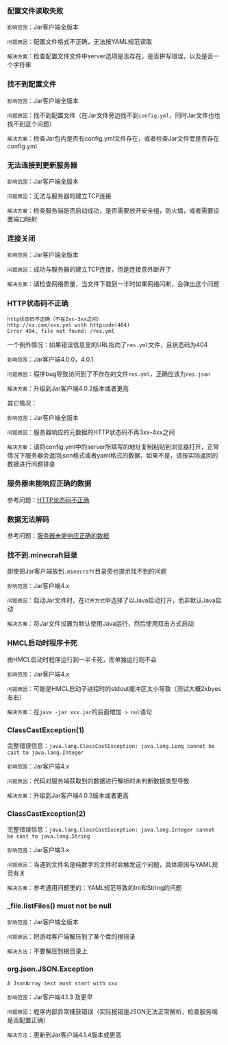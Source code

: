 ### 配置文件读取失败

`影响范围`：Jar客户端全版本

`问题原因`：配置文件格式不正确，无法按YAML规范读取

`解决方案`：检查配置文件文件中server选项是否存在，是否拼写错误，以及是否一个字符串

### 找不到配置文件

`影响范围`：Jar客户端全版本

`问题原因`：找不到配置文件（在Jar文件旁边找不到`config.yml`，同时Jar文件也也找不到这个问题）

`解决方案`：检查Jar包内是否有config.yml文件存在，或者检查Jar文件旁是否存在config.yml

### 无法连接到更新服务器

`影响范围`：Jar客户端全版本

`问题原因`：无法与服务器的建立TCP连接

`解决方案`：检查服务端是否启动成功，是否需要放开安全组，防火墙，或者需要设置端口映射

### 连接关闭

`影响范围`：Jar客户端全版本

`问题原因`：成功与服务器的建立TCP连接，但是连接意外断开了

`解决方案`：请检查网络质量，当文件下载到一半时如果网络闪断，会弹出这个问题

### HTTP状态码不正确

```
http状态码不正确（不在2xx-3xx之间）
http://xx.com/xxx.yml with httpcode(404)
Error 404, file not found: /res.yml
```

一个例外情况：如果错误信息里的URL指向了`res.yml`文件，且状态码为404

`影响范围`：Jar客户端4.0.0，4.0.1

`问题原因`：程序bug导致访问到了不存在的文件`res.yml`，正确应该为`res.json`

`解决方案`：升级到Jar客户端4.0.2版本或者更高

其它情况：

`影响范围`：Jar客户端全版本

`问题原因`：服务器响应的元数据的HTTP状态码不再3xx-4xx之间

`解决方案`：请将config.yml中的server所填写的地址复制粘贴到浏览器打开，正常情况下服务器会返回json格式或者yaml格式的数据，如果不是，请按实际返回的数据进行问题排查

### 服务器未能响应正确的数据

参考问题：[HTTP状态码不正确](#HTTP状态码不正确)

### 数据无法解码

参考问题：[服务器未能响应正确的数据](#服务器未能响应正确的数据)

### 找不到.minecraft目录

即使把Jar客户端放到`.minecraft`目录旁也提示找不到的问题

`影响范围`：Jar客户端4.x

`问题原因`：启动Jar文件时，在`打开方式`中选择了以Java启动打开，而非默认Java启动

`解决方案`：将Jar文件设置为默认使用Java运行，然后使用双击方式启动

### HMCL启动时程序卡死

由HMCL启动时程序运行到一半卡死，而单独运行则不会

`影响范围`：Jar客户端4.x

`问题原因`：可能是HMCL启动子进程时的stdout缓冲区太小导致（测试大概2kbyes左右）

`解决方案`：在`java -jar xxx.jar`的后面增加` > nul`语句

### ClassCastException(1)

完整错误信息：`java.lang.ClassCastException: java.lang.Long cannot be cast to java.lang.Integer`

`影响范围`：Jar客户端4.x

`问题原因`：代码对服务端获取到的数据进行解析时未判断数据类型导致

`解决方案`：升级到Jar客户端4.0.3版本或者更高

### ClassCastException(2)

完整错误信息：`java.lang.ClassCastException: java.lang.Integer cannot be cast to java.lang.String`

`影响范围`：Jar客户端3.x

`问题原因`：当遇到文件名是纯数字的文件时会触发这个问题，具体原因与YAML规范有关

`解决方案`：参考通用问题里的：YAML规范导致的Int和String的问题

### _file.listFiles() must not be null

`影响范围`：Jar客户端全版本

`问题原因`：把游戏客户端解压到了某个盘的根目录

`解决方法`：不要解压到根目录上

### org.json.JSON.Exception

`A JsonArray text must start with xxx`

`影响范围`：Jar客户端4.1.3 及更早

`问题原因`：程序内部异常捕获错误（实际报错是JSON无法正常解析，检查服务端是否配置正确）

`解决方法`：更新到Jar客户端4.1.4版本或更高
